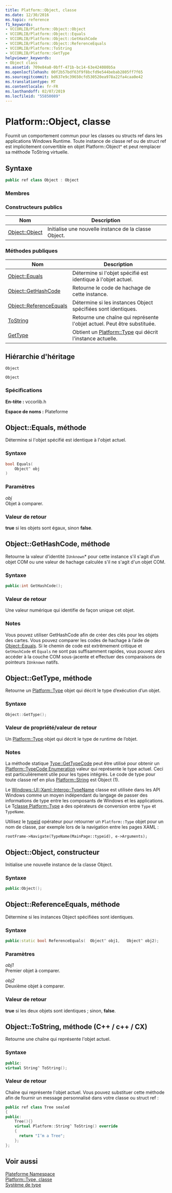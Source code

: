 ```yaml
---
title: Platform::Object, classe
ms.date: 12/30/2016
ms.topic: reference
f1_keywords:
- VCCORLIB/Platform::Object::Object
- VCCORLIB/Platform::Object::Equals
- VCCORLIB/Platform::Object::GetHashCode
- VCCORLIB/Platform::Object::ReferenceEquals
- VCCORLIB/Platform::ToString
- VCCORLIB/Platform::GetType
helpviewer_keywords:
- Object class
ms.assetid: 709e84a8-0bff-471b-bc14-63e424080b5a
ms.openlocfilehash: 00f2b57bdf63f9f8bcfd9e544bebab2805ff7f65
ms.sourcegitcommit: bd637e9c39650cfd530520ea978a22fa4caa0e42
ms.translationtype: MT
ms.contentlocale: fr-FR
ms.lasthandoff: 02/07/2019
ms.locfileid: "55850089"
---
```

# <a name="platformobject-class"></a>Platform::Object, classe

Fournit un comportement commun pour les classes ou structs ref dans les applications Windows Runtime. Toute instance de classe ref ou de struct ref est implicitement convertible en objet Platform::Object^ et peut remplacer sa méthode ToString virtuelle.

## <a name="syntax"></a>Syntaxe

```cpp
public ref class Object : Object
```

### <a name="members"></a>Membres

### <a name="public-constructors"></a>Constructeurs publics

|Nom|Description|
|----------|-----------------|
|[Object::Object](#ctor)|Initialise une nouvelle instance de la classe Object.|

### <a name="public-methods"></a>M&#233;thodes publiques

|Nom|Description|
|----------|-----------------|
|[Object::Equals](#equals)|Détermine si l'objet spécifié est identique à l'objet actuel.|
|[Object::GetHashCode](#gethashcode)|Retourne le code de hachage de cette instance.|
|[Object::ReferenceEquals](#referenceequals)|Détermine si les instances Object spécifiées sont identiques.|
|[ToString](#tostring)|Retourne une chaîne qui représente l'objet actuel. Peut être substituée.|
|[GetType](#gettype)|Obtient un [Platform::Type](../cppcx/platform-type-class.md) qui décrit l'instance actuelle.|

## <a name="inheritance-hierarchy"></a>Hiérarchie d'héritage

`Object`

`Object`

### <a name="requirements"></a>Spécifications

**En-tête :** vccorlib.h

**Espace de noms :** Plateforme

## <a name="equals"></a> Object::Equals, méthode

Détermine si l'objet spécifié est identique à l'objet actuel.

### <a name="syntax"></a>Syntaxe

```cpp
bool Equals(
    Object^ obj
)
```

### <a name="parameters"></a>Paramètres

*obj*<br/>
Objet à comparer.

### <a name="return-value"></a>Valeur de retour

**true** si les objets sont égaux, sinon **false**.

## <a name="gethashcode"></a>  Object::GetHashCode, méthode

Retourne la valeur d'identité `IUnknown`* pour cette instance s'il s'agit d'un objet COM ou une valeur de hachage calculée s'il ne s'agit d'un objet COM.

### <a name="syntax"></a>Syntaxe

```cpp
public:int GetHashCode();
```

### <a name="return-value"></a>Valeur de retour

Une valeur numérique qui identifie de façon unique cet objet.

### <a name="remarks"></a>Notes

Vous pouvez utiliser GetHashCode afin de créer des clés pour les objets des cartes. Vous pouvez comparer les codes de hachage à l’aide de [Object::Equals](#equals). Si le chemin de code est extrêmement critique et `GetHashCode` et `Equals` ne sont pas suffisamment rapides, vous pouvez alors accéder à la couche COM sous-jacente et effectuer des comparaisons de pointeurs `IUnknown` natifs.

## <a name="gettype"></a>  Object::GetType, méthode

Retourne un [Platform::Type](../cppcx/platform-type-class.md) objet qui décrit le type d’exécution d’un objet.

### <a name="syntax"></a>Syntaxe

```cpp
Object::GetType();
```

### <a name="property-valuereturn-value"></a>Valeur de propriété/valeur de retour

Un [Platform::Type](../cppcx/platform-type-class.md) objet qui décrit le type de runtime de l’objet.

### <a name="remarks"></a>Notes

La méthode statique [Type::GetTypeCode](../cppcx/platform-type-class.md#gettypecode) peut être utilisé pour obtenir un [Platform::TypeCode Enumeration](../cppcx/platform-typecode-enumeration.md) valeur qui représente le type actuel. Ceci est particulièrement utile pour les types intégrés. Le code de type pour toute classe ref en plus [Platform::String](../cppcx/platform-string-class.md) est Object (1).

Le [Windows::UI::Xaml::Interop::TypeName](https://msdn.microsoft.com/library/windows/apps/windows.ui.xaml.interop.typename.aspx) classe est utilisée dans les API Windows comme un moyen indépendant du langage de passer des informations de type entre les composants de Windows et les applications. Le T[classe Platform::Type](../cppcx/platform-type-class.md) a des opérateurs de conversion entre `Type` et `TypeName`.

Utilisez le [typeid](../windows/typeid-cpp-component-extensions.md) opérateur pour retourner un `Platform::Type` objet pour un nom de classe, par exemple lors de la navigation entre les pages XAML :

```
rootFrame->Navigate(TypeName(MainPage::typeid), e->Arguments);
```

## <a name="ctor"></a>  Object::Object, constructeur

Initialise une nouvelle instance de la classe Object.

### <a name="syntax"></a>Syntaxe

```cpp
public:Object();
```

## <a name="referenceequals"></a>  Object::ReferenceEquals, méthode

Détermine si les instances Object spécifiées sont identiques.

### <a name="syntax"></a>Syntaxe

```cpp
public:static bool ReferenceEquals(  Object^ obj1,   Object^ obj2);
```

### <a name="parameters"></a>Paramètres

*obj1*<br/>
Premier objet à comparer.

*obj2*<br/>
Deuxième objet à comparer.

### <a name="return-value"></a>Valeur de retour

**true** si les deux objets sont identiques ; sinon, **false**.

## <a name="tostring"></a>  Object::ToString, méthode (C++ / c++ / CX)

Retourne une chaîne qui représente l'objet actuel.

### <a name="syntax"></a>Syntaxe

```cpp
public:
virtual String^ ToString();
```

### <a name="return-value"></a>Valeur de retour

Chaîne qui représente l'objet actuel. Vous pouvez substituer cette méthode afin de fournir un message personnalisé dans votre classe ou struct ref :

```cpp
public ref class Tree sealed
{
public:
    Tree(){}
    virtual Platform::String^ ToString() override
    {
      return "I’m a Tree";
    };
};
```

## <a name="see-also"></a>Voir aussi

[Plateforme Namespace](platform-namespace-c-cx.md)<br/>
[Platform::Type, classe](platform-type-class.md)<br/>
[Système de type](type-system-c-cx.md)
